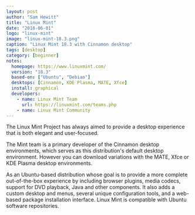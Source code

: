 ```yaml
---
layout: post
author: "Sam Hewitt"
title: "Linux Mint"
date: "2018-06-01"
logo: "linux-mint"
image: "linux-mint-18.3.png"
caption: "Linux Mint 18.3 with Cinnamon desktop"
tags: [desktop]
category: [beginner]
notes:
  homepage: https://www.linuxmint.com/
  version: "18.3"
  based-on: ["Ubuntu", "Debian"]
  desktops: [Cinnamon, KDE Plasma, MATE, Xfce]
  install: graphical
  developers:
    - name: Linux Mint Team
      url: https://linuxmint.com/teams.php
    - name: Linux Mint Community
---
```


The Linux Mint Project has always aimed to provide a desktop experience that is both elegant and user-focused. 

The Mint team is a primary developer of the Cinnamon desktop environments, which serves as this distribution's default desktop environment. However you can download variations with the MATE, Xfce or KDE Plasma desktop environments.

As an Ubuntu-based distribution whose goal is to provide a more complete out-of-the-box experience by including browser plugins, media codecs, support for DVD playback, Java and other components. It also adds a custom desktop and menus, several unique configuration tools, and a web-based package installation interface. Linux Mint is compatible with Ubuntu software repositories. 
